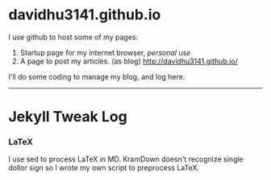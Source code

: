 # davidhu3141.github.io

I use github to host some of my pages:

1. Startup page for my internet browser, *personal use*
2. A page to post my articles. (as blog) http://davidhu3141.github.io/

I'll do some coding to manage my blog, and log here.

--------------------------------------


Jekyll Tweak Log
================

### LaTeX

I use sed to process LaTeX in MD. KramDown doesn't recognize single dollor sign so I wrote my own script to preprocess LaTeX.
